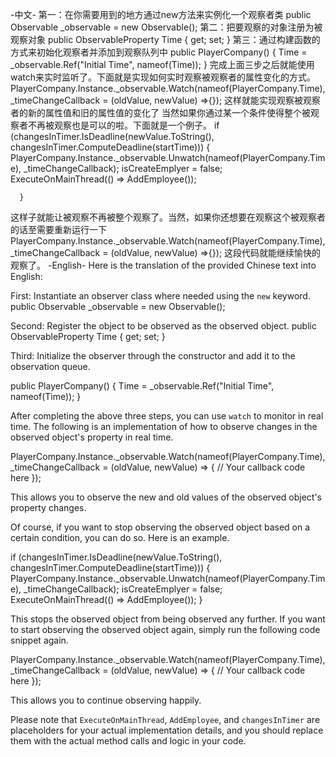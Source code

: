 -中文-
第一：在你需要用到的地方通过new方法来实例化一个观察者类
      public Observable _observable = new Observable();
第二：把要观察的对象注册为被观察对象
      public ObservableProperty<string> Time { get; set; }
第三：通过构建函数的方式来初始化观察者并添加到观察队列中
      public PlayerCompany()
      {
         Time = _observable.Ref("Initial Time", nameof(Time));
      }
完成上面三步之后就能使用watch来实时监听了。下面就是实现如何实时观察被观察者的属性变化的方式。
      PlayerCompany.Instance._observable.Watch(nameof(PlayerCompany.Time), _timeChangeCallback = (oldValue, newValue) =>{});
这样就能实现观察被观察者的新的属性值和旧的属性值的变化了
当然如果你通过某一个条件使得整个被观察者不再被观察也是可以的啦。下面就是一个例子。
      if (changesInTimer.IsDeadline(newValue.ToString(), changesInTimer.ComputeDeadline(startTime)))
      {
          PlayerCompany.Instance._observable.Unwatch(nameof(PlayerCompany.Time), _timeChangeCallback);
          isCreateEmplyer = false;
          ExecuteOnMainThread(() => AddEmployee());

      }
这样子就能让被观察不再被整个观察了。当然，如果你还想要在观察这个被观察者的话至需要重新运行一下 
PlayerCompany.Instance._observable.Watch(nameof(PlayerCompany.Time), _timeChangeCallback = (oldValue, newValue) =>{});
这段代码就能继续愉快的观察了。
-English-
Here is the translation of the provided Chinese text into English:

First: Instantiate an observer class where needed using the `new` keyword.
public Observable _observable = new Observable();

Second: Register the object to be observed as the observed object.
public ObservableProperty<string> Time { get; set; }

Third: Initialize the observer through the constructor and add it to the observation queue.

public PlayerCompany()
{
    Time = _observable.Ref("Initial Time", nameof(Time));
}

After completing the above three steps, you can use `watch` to monitor in real time. The following is an implementation of how to observe changes in the observed object's property in real time.

PlayerCompany.Instance._observable.Watch(nameof(PlayerCompany.Time), _timeChangeCallback = (oldValue, newValue) => {
    // Your callback code here
});

This allows you to observe the new and old values of the observed object's property changes.

Of course, if you want to stop observing the observed object based on a certain condition, you can do so. Here is an example.

if (changesInTimer.IsDeadline(newValue.ToString(), changesInTimer.ComputeDeadline(startTime))) {
    PlayerCompany.Instance._observable.Unwatch(nameof(PlayerCompany.Time), _timeChangeCallback);
    isCreateEmplyer = false;
    ExecuteOnMainThread(() => AddEmployee());
}

This stops the observed object from being observed any further. If you want to start observing the observed object again, simply run the following code snippet again.

PlayerCompany.Instance._observable.Watch(nameof(PlayerCompany.Time), _timeChangeCallback = (oldValue, newValue) => {
    // Your callback code here
});

This allows you to continue observing happily.

Please note that `ExecuteOnMainThread`, `AddEmployee`, and `changesInTimer` are placeholders for your actual implementation details, and you should replace them with the actual method calls and logic in your code.
